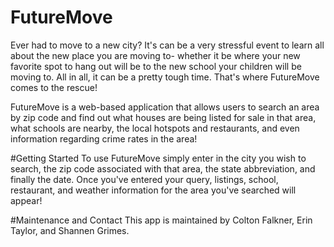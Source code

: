 # FutureMove
Ever had to move to a new city? It's can be a very stressful event to learn all about the new place you are moving to- whether it be where your new favorite spot to hang out will be to the new school your children will be moving to. All in all, it can be a pretty tough time. That's where FutureMove comes to the rescue! 

FutureMove is a web-based application that allows users to search an area by zip code and find out what houses are being listed for sale in that area, what schools are nearby, the local hotspots and restaurants, and even information regarding crime rates in the area! 


#Getting Started
To use FutureMove simply enter in the city you wish to search, the zip code associated with that area, the state abbreviation, and finally the date. Once you've entered your query, listings, school, restaurant, and weather information for the area you've searched will appear!


#Maintenance and Contact
This app is maintained by Colton Falkner, Erin Taylor, and Shannen Grimes. 
